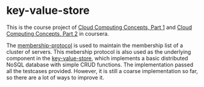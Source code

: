 # key-value-store
This is the course project of [Cloud Computing Concepts, Part 1](https://www.coursera.org/learn/cloud-computing?specialization=cloud-computing) and [Cloud Computing Concepts, Part 2](https://www.coursera.org/learn/cloud-computing-2?specialization=cloud-computing) in coursera.

The [membership-protocol](./membership-protocol) is used to maintain the membership list of a cluster of servers. This mebership protocol is also used as the underlying component in the [key-value-store](./key-value-store), which implements a basic distributed NoSQL database with simple CRUD functions. 
The implementation passed all the testcases provided. However, it is still a coarse implementation so far, so there are a lot of ways to improve it.
